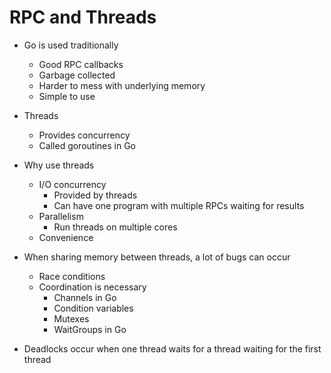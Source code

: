 # RPC and Threads

- Go is used traditionally
  - Good RPC callbacks
  - Garbage collected
  - Harder to mess with underlying memory
  - Simple to use

- Threads
  - Provides concurrency
  - Called goroutines in Go

- Why use threads
  - I/O concurrency
    - Provided by threads
    - Can have one program with multiple RPCs waiting for results
  - Parallelism
    - Run threads on multiple cores
  - Convenience

- When sharing memory between threads, a lot of bugs can occur
  - Race conditions
  - Coordination is necessary
    - Channels in Go
    - Condition variables
    - Mutexes
    - WaitGroups in Go

- Deadlocks occur when one thread waits for a thread waiting for the first thread

